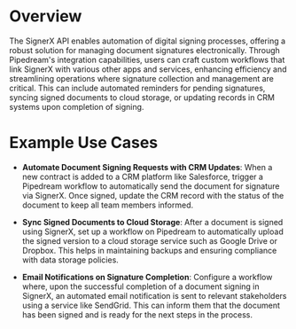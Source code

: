 # Overview

The SignerX API enables automation of digital signing processes, offering a robust solution for managing document signatures electronically. Through Pipedream's integration capabilities, users can craft custom workflows that link SignerX with various other apps and services, enhancing efficiency and streamlining operations where signature collection and management are critical. This can include automated reminders for pending signatures, syncing signed documents to cloud storage, or updating records in CRM systems upon completion of signing.

# Example Use Cases

- **Automate Document Signing Requests with CRM Updates**: When a new contract is added to a CRM platform like Salesforce, trigger a Pipedream workflow to automatically send the document for signature via SignerX. Once signed, update the CRM record with the status of the document to keep all team members informed.

- **Sync Signed Documents to Cloud Storage**: After a document is signed using SignerX, set up a workflow on Pipedream to automatically upload the signed version to a cloud storage service such as Google Drive or Dropbox. This helps in maintaining backups and ensuring compliance with data storage policies.

- **Email Notifications on Signature Completion**: Configure a workflow where, upon the successful completion of a document signing in SignerX, an automated email notification is sent to relevant stakeholders using a service like SendGrid. This can inform them that the document has been signed and is ready for the next steps in the process.
